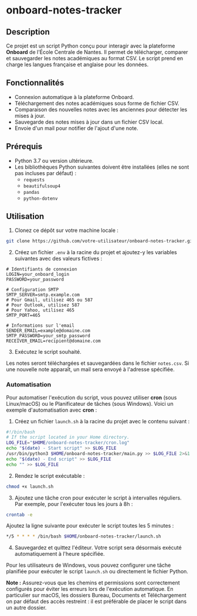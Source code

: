 # onboard-notes-tracker

## Description

Ce projet est un script Python conçu pour interagir avec la plateforme **Onboard** de l'École Centrale de Nantes. Il permet de télécharger, comparer et sauvegarder les notes académiques au format CSV. Le script prend en charge les langues française et anglaise pour les données.

## Fonctionnalités

- Connexion automatique à la plateforme Onboard.
- Téléchargement des notes académiques sous forme de fichier CSV.
- Comparaison des nouvelles notes avec les anciennes pour détecter les mises à jour.
- Sauvegarde des notes mises à jour dans un fichier CSV local.
- Envoie d'un mail pour notifier de l'ajout d'une note.

## Prérequis

- Python 3.7 ou version ultérieure.
- Les bibliothèques Python suivantes doivent être installées (elles ne sont pas incluses par défaut) :
  - `requests`
  - `beautifulsoup4`
  - `pandas`
  - `python-dotenv`

## Utilisation
1. Clonez ce dépôt sur votre machine locale :
```bash
git clone https://github.com/votre-utilisateur/onboard-notes-tracker.git
```

2. Créez un fichier `.env` à la racine du projet et ajoutez-y les variables suivantes avec des valeurs fictives :
```env
# Identifiants de connexion
LOGIN=your_onboard_login
PASSWORD=your_password

# Configuration SMTP
SMTP_SERVER=smtp.example.com
# Pour Gmail, utilisez 465 ou 587
# Pour Outlook, utilisez 587
# Pour Yahoo, utilisez 465
SMTP_PORT=465

# Informations sur l'email
SENDER_EMAIL=example@domaine.com
SMTP_PASSWORD=your_smtp_password
RECEIVER_EMAIL=recipient@domaine.com
```

3. Exécutez le script souhaité.

Les notes seront téléchargées et sauvegardées dans le fichier `notes.csv`.
Si une nouvelle note apparaît, un mail sera envoyé à l'adresse spécifiée.

### Automatisation

Pour automatiser l'exécution du script, vous pouvez utiliser **cron** (sous Linux/macOS) ou le Planificateur de tâches (sous Windows). Voici un exemple d'automatisation avec **cron** :

1. Créez un fichier `launch.sh` à la racine du projet avec le contenu suivant :
  ```bash
  #!/bin/bash
  # If the script located in your Home directory.
  LOG_FILE="$HOME/onboard-notes-tracker/cron.log"
  echo "$(date) - Start script" >> $LOG_FILE
  /usr/bin/python3 $HOME/onboard-notes-tracker/main.py >> $LOG_FILE 2>&1
  echo "$(date) - End script" >> $LOG_FILE
  echo "" >> $LOG_FILE
  ```

2. Rendez le script exécutable :
  ```bash
  chmod +x launch.sh
  ```

3. Ajoutez une tâche cron pour exécuter le script à intervalles réguliers. Par exemple, pour l'exécuter tous les jours à 8h :
  ```bash
  crontab -e
  ```

  Ajoutez la ligne suivante pour exécuter le script toutes les 5 minutes :
  ```bash
  */5 * * * * /bin/bash $HOME/onboard-notes-tracker/launch.sh
  ```

4. Sauvegardez et quittez l'éditeur. Votre script sera désormais exécuté automatiquement à l'heure spécifiée.

Pour les utilisateurs de Windows, vous pouvez configurer une tâche planifiée pour exécuter le script `launch.sh` ou directement le fichier Python.

**Note :** Assurez-vous que les chemins et permissions sont correctement configurés pour éviter les erreurs lors de l'exécution automatique. En particulier sur macOS, les dossiers Bureau, Documents et Téléchargement on par défaut des accès restreint : il est préférable de placer le script dans un autre dossier.
